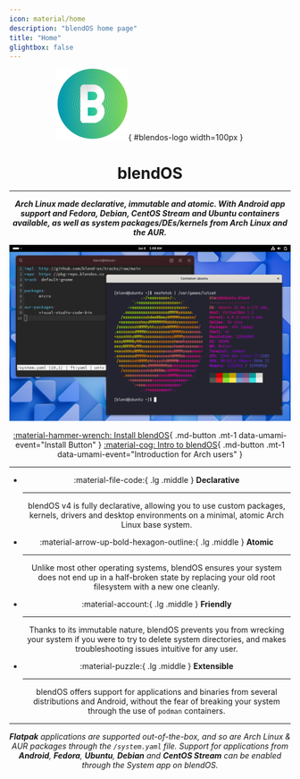 ```yaml
---
icon: material/home
description: "blendOS home page"
title: "Home"
glightbox: false
---
```


<style>
  .md-content__button {
    display: none;
  }

  .mt-1 {
    margin-top: 0.1em;
  }

  #blendos-logo {
    margin-bottom: 0;
  }

  #blendos-title .headerlink {
    display: none;
  }
</style>

<div align="center" markdown>

![logo](assets/img/logo.svg){ #blendos-logo width=100px }

<h1 style="margin-bottom: 0.2em;" id="blendos-title">blendOS</h1>

--------

<em>**Arch Linux made declarative, immutable and atomic. With Android app support and Fedora, Debian, CentOS Stream and Ubuntu containers available, as well as system packages/DEs/kernels from Arch Linux and the AUR.**</em>

![screenshot](assets/img/blendOS-v4-screenshot.png)

<the-fold></the-fold>

<!-- 
<figure markdown="span">
  ![hero](assets/img/hero.png){ width="720" }
  <figcaption></figcaption>
</figure>
-->

<!-- <em>**Beautiful.** **Efficient.** **Elegant.**</em> -->


[:material-hammer-wrench: Install blendOS](install/README.md){ .md-button .mt-1 data-umami-event="Install Button" } [:material-cog: Intro to blendOS](install/post-install/arch-user-guide.md){ .md-button .mt-1 data-umami-event="Introduction for Arch users" }

------
</div>

<div align="center" markdown>

<div class="grid cards" markdown>

-   :material-file-code:{ .lg .middle } __Declarative__

    ---

    blendOS v4 is fully declarative, allowing you to use custom packages, kernels, drivers and desktop environments on a minimal, atomic Arch Linux base system.

-   :material-arrow-up-bold-hexagon-outline:{ .lg .middle } __Atomic__

    ---

    Unlike most other operating systems, blendOS ensures your system does not end up in a half-broken state by replacing your old root filesystem with a new one cleanly.

-   :material-account:{ .lg .middle } __Friendly__

    ---

    Thanks to its immutable nature, blendOS prevents you from wrecking your system if you were to try to delete system directories, and makes troubleshooting issues intuitive for any user.

-   :material-puzzle:{ .lg .middle } __Extensible__

    ---

    blendOS offers support for applications and binaries from several distributions and Android, without the fear of breaking your system through the use of `podman` containers.

</div>

------

<em>**Flatpak** applications are supported out-of-the-box, and so are Arch Linux & AUR packages through the `/system.yaml` file. Support for applications from **Android**, **Fedora**, **Ubuntu**, **Debian** and **CentOS Stream** can be enabled through the System app on blendOS.</em>
</div>

<!-- <b><h2>Written by:</h2></b> -->
